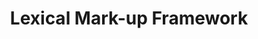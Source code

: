 ---
types: "word"

title: "Lexical Mark-up Framework"

categories: ['']

tags: ['Lexical', 'Mark-up', 'Framework']

arabic: ['إطار عمل التوصيف المعجمي']

publishers: ['خوارزميات الذكاء الاصطناعي في تحليل النص العربي']

types: "word"

slug: ""
---